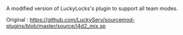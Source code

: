 A modified version of LuckyLocks's plugin to support all team modes.

Original : https://github.com/LuckyServ/sourcemod-plugins/blob/master/source/l4d2_mix.sp